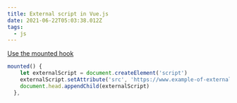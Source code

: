 ```yaml
---
title: External script in Vue.js
date: 2021-06-22T05:03:38.012Z
tags:
  - js
---
```

[Use the mounted hook](https://vue-view.com/how-to-load-an-external-script-in-vue-component/)
```js
mounted() {
    let externalScript = document.createElement('script')
    externalScript.setAttribute('src', 'https://www.example-of-external-script.com/script.js')
    document.head.appendChild(externalScript)
  },
```



